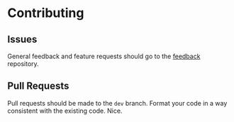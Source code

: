# Contributing

## Issues

General feedback and feature requests should go to the
[feedback](https://github.com/N4SJAMK/teamboard-feedback) repository.

## Pull Requests

Pull requests should be made to the `dev` branch. Format your code in
a way consistent with the existing code. Nice.
